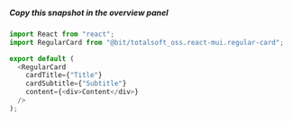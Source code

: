 ##### Copy this snapshot in the overview panel

```js
import React from "react";
import RegularCard from "@bit/totalsoft_oss.react-mui.regular-card";

export default (
  <RegularCard
    cardTitle={"Title"}
    cardSubtitle={"Subtitle"}
    content={<div>Content</div>}
  />
);
```
